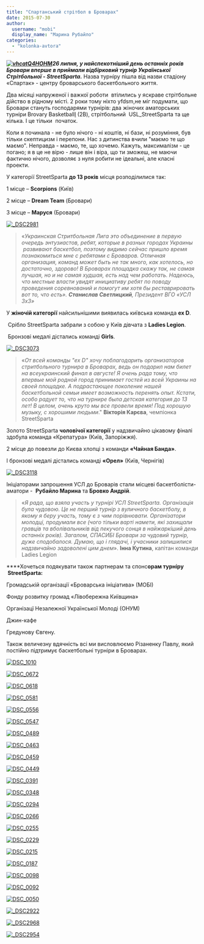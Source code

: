 ```yaml
---
title: "Спартанський стрітбол в Броварах"
date: 2015-07-30
author: 
  username: "mobi"
  display_name: "Марина Рубайло"
categories: 
  - "kolonka-avtora"
---
```


_**[![vhcatQ4HOHM](https://mpz.brovary.org/wp-content/uploads/2015/07/vhcatQ4HOHM.jpg)](https://mpz.brovary.org/wp-content/uploads/2015/07/vhcatQ4HOHM.jpg)26 липня, у найспекотніший день останніх років Бровари вперше в приймали відбірковий турнір Української Стрітбольної - StreetSparta.**_ Назва турніру пішла від назви стадіону «Спартак» - центру броварського баскетбольного життя.

Два місяці напруженої і важкої роботи  втілились у яскраве стрітбольне дійство в рідному місті. 2 роки тому ніхто yfdsm,не міг подумати, що Бровари стануть господарями турнірів: два жіночих аматорських турніри Brovary Basketball[l](https://vk.com/brovary_basketball) (2В), стрітбольний  USL\_StreetSparta та ще кілька. І це тільки  початок.

Коли я починала - не було нічого - ні коштів, ні бази, ні розуміння, був тільки скептицизм і перепони. Нас з дитинства вчили "маємо те що маємо". Неправда - маємо, те, що хочемо. Кажуть, максималізм - це погано; я в це не вірю - лише він і віра, що ти зможеш, не маючи фактично нічого, дозволяє з нуля робити не ідеальні, але класні проекти.

У категорії StreetSparta **до 13 років** місця розподілилися так:

1 місце – **Scorpions** (Київ)

2 місце – **Dream Team** (Бровари)

3 місце – **Маруся** (Бровари)

[![_DSC2981](https://mpz.brovary.org/wp-content/uploads/2015/07/DSC2981.jpg)](https://mpz.brovary.org/wp-content/uploads/2015/07/DSC2981.jpg)

> «_Украинская Стритбольная Лига это объединение в первую     очередь энтузиастов, ребят, которые в разных городах Украины      развивают баскетбол, поэтому видимо сейчас пришло время познакомиться мне с ребятами с Броваров. Отличная организация, команд может быть не так много, как хотелось, но достаточно, здорово! В Броварах площадка скажу так, не самая лучшая, но и не самая худшая, есть над чем работать. Надеюсь, что местные власти увидят инициативу ребят по поводу проведения соревнований и помогут им хотя бы реставрировать вот то, что есть». **Станислав Светлицкий**, Президент ВГО «УСЛ 3х3»_

У **жіночій категорії** найсильнішими виявилась київська команда **ex D**.

 Срібло StreetSparta забрали з собою у Київ дівчата з **Ladies Legion**.

 Бронзові медалі дістались команді **Girls**.

[![_DSC3073](https://mpz.brovary.org/wp-content/uploads/2015/07/DSC3073.jpg)](https://mpz.brovary.org/wp-content/uploads/2015/07/DSC3073.jpg)

> «_От всей команды "ex D" хочу поблагодарить организаторов стритбольного турнира в Броварах, ведь он подарил нам билет на всеукраинский финал в августе! Я очень рада тому, что впервые мой родной город принимает гостей из всей Украины на своей площадке. А подрастающее поколение нашей баскетбольной семьи имеет возможность перенять опыт. Кстати, особо радует то, что на турнире была детская категория до 13 лет! В целом, очень круто мы все провели время! Под хорошую музыку, с хорошими людьми_." **Вікторія Карєва**, чемпіонка StreetSparta

Золото StreetSparta **чоловічої категорії** у надзвичайно цікавому фіналі здобула команда «Крепатура» (Київ, Запоріжжя).

2 місце до повезли до Києва хлопці з команди **«Чайная Банда»**.

І бронзові медалі дістались команді **«Орел»** (Київ, Чернігів)

[![_DSC3118](https://mpz.brovary.org/wp-content/uploads/2015/07/DSC3118.jpg)](https://mpz.brovary.org/wp-content/uploads/2015/07/DSC3118.jpg)

Ініціаторами запрошення УСЛ до Броварів стали місцеві баскетболісти-аматори -  **Рубайло Марина** та **Бровко Андрій**.

> «_Я рада, що взяла участь у турнірі УСЛ StreetSparta. Організація була чудовою. Це не перший турнір з вуличного баскетболу, в якому я беру участь, тому є з чим порівнювати. Організатори молодці, продумали все (чого тільки варті намети, які захищали гравців та вболівальників від пекучого сонця в найжаркіший день останніх років)._ _Загалом, СПАСИБІ Бровари за чудовий турнір, дуже сподобалося. Думаю, що і глядачі, і учасники залишилися надзвичайно задоволені цим днем_». **Інна Кутина**, капітан команди Ladies Legion

****Хочеться подякувати також партнерам та спонс**орам турніру  StreetSparta:**

Громадській організації «Броварська ініціатива» (МОБІ)

Фонду розвитку громад «Лівобережна Київщина»

Організацї Незалежної Української Молоді (ОНУМ)

Джин-кафе

Гредунову Євгену.

Також величезну вдячність всі ми висловлюємо Різаненку Павлу, який постійно підтримує баскетбольні турніри в Броварах.

[![DSC_1010](https://mpz.brovary.org/wp-content/uploads/2015/07/DSC_1010.jpg)](https://mpz.brovary.org/wp-content/uploads/2015/07/DSC_1010.jpg)

[![DSC_0672](https://mpz.brovary.org/wp-content/uploads/2015/07/DSC_0672.jpg)](https://mpz.brovary.org/wp-content/uploads/2015/07/DSC_0672.jpg)

[![DSC_0618](https://mpz.brovary.org/wp-content/uploads/2015/07/DSC_0618.jpg)](https://mpz.brovary.org/wp-content/uploads/2015/07/DSC_0618.jpg)

[![DSC_0581](https://mpz.brovary.org/wp-content/uploads/2015/07/DSC_0581.jpg)](https://mpz.brovary.org/wp-content/uploads/2015/07/DSC_0581.jpg)

[![DSC_0556](https://mpz.brovary.org/wp-content/uploads/2015/07/DSC_0556.jpg)](https://mpz.brovary.org/wp-content/uploads/2015/07/DSC_0556.jpg)

[![DSC_0547](https://mpz.brovary.org/wp-content/uploads/2015/07/DSC_0547.jpg)](https://mpz.brovary.org/wp-content/uploads/2015/07/DSC_0547.jpg)

[![DSC_0489](https://mpz.brovary.org/wp-content/uploads/2015/07/DSC_0489.jpg)](https://mpz.brovary.org/wp-content/uploads/2015/07/DSC_0489.jpg)

[![DSC_0463](https://mpz.brovary.org/wp-content/uploads/2015/07/DSC_0463.jpg)](https://mpz.brovary.org/wp-content/uploads/2015/07/DSC_0463.jpg)

[![DSC_0459](https://mpz.brovary.org/wp-content/uploads/2015/07/DSC_0459.jpg)](https://mpz.brovary.org/wp-content/uploads/2015/07/DSC_0459.jpg)

[![DSC_0449](https://mpz.brovary.org/wp-content/uploads/2015/07/DSC_0449.jpg)](https://mpz.brovary.org/wp-content/uploads/2015/07/DSC_0449.jpg)

[![DSC_0391](https://mpz.brovary.org/wp-content/uploads/2015/07/DSC_0391.jpg)](https://mpz.brovary.org/wp-content/uploads/2015/07/DSC_0391.jpg)

[![DSC_0348](https://mpz.brovary.org/wp-content/uploads/2015/07/DSC_0348.jpg)](https://mpz.brovary.org/wp-content/uploads/2015/07/DSC_0348.jpg)

[![DSC_0294](https://mpz.brovary.org/wp-content/uploads/2015/07/DSC_0294.jpg)](https://mpz.brovary.org/wp-content/uploads/2015/07/DSC_0294.jpg)

[![DSC_0266](https://mpz.brovary.org/wp-content/uploads/2015/07/DSC_0266.jpg)](https://mpz.brovary.org/wp-content/uploads/2015/07/DSC_0266.jpg)

[![DSC_0255](https://mpz.brovary.org/wp-content/uploads/2015/07/DSC_0255.jpg)](https://mpz.brovary.org/wp-content/uploads/2015/07/DSC_0255.jpg)

[![DSC_0229](https://mpz.brovary.org/wp-content/uploads/2015/07/DSC_0229.jpg)](https://mpz.brovary.org/wp-content/uploads/2015/07/DSC_0229.jpg)

[![DSC_0215](https://mpz.brovary.org/wp-content/uploads/2015/07/DSC_0215.jpg)](https://mpz.brovary.org/wp-content/uploads/2015/07/DSC_0215.jpg)

[![DSC_0187](https://mpz.brovary.org/wp-content/uploads/2015/07/DSC_0187.jpg)](https://mpz.brovary.org/wp-content/uploads/2015/07/DSC_0187.jpg)

[![DSC_0098](https://mpz.brovary.org/wp-content/uploads/2015/07/DSC_0098.jpg)](https://mpz.brovary.org/wp-content/uploads/2015/07/DSC_0098.jpg)

[![DSC_0092](https://mpz.brovary.org/wp-content/uploads/2015/07/DSC_0092.jpg)](https://mpz.brovary.org/wp-content/uploads/2015/07/DSC_0092.jpg)

[![DSC_0050](https://mpz.brovary.org/wp-content/uploads/2015/07/DSC_0050.jpg)](https://mpz.brovary.org/wp-content/uploads/2015/07/DSC_0050.jpg)

[![_DSC2922](https://mpz.brovary.org/wp-content/uploads/2015/07/DSC2922.jpg)](https://mpz.brovary.org/wp-content/uploads/2015/07/DSC2922.jpg)

[![_DSC2968](https://mpz.brovary.org/wp-content/uploads/2015/07/DSC2968.jpg)](https://mpz.brovary.org/wp-content/uploads/2015/07/DSC2968.jpg)

[![_DSC2954](https://mpz.brovary.org/wp-content/uploads/2015/07/DSC2954.jpg)](https://mpz.brovary.org/wp-content/uploads/2015/07/DSC2954.jpg)
